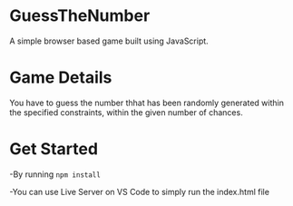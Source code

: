 # GuessTheNumber
A simple browser based game built using JavaScript.

# Game Details
You have to guess the number thhat has been randomly generated within the specified constraints, within the given number of chances.

# Get Started
-By running `npm install`

-You can use Live Server on VS Code to simply run the index.html file
